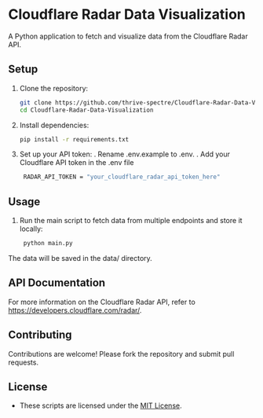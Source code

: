 # Cloudflare Radar Data Visualization

A Python application to fetch and visualize data from the Cloudflare Radar API.

## Setup

1. Clone the repository:
   ```bash
   git clone https://github.com/thrive-spectre/Cloudflare-Radar-Data-Visualization.git
   cd Cloudflare-Radar-Data-Visualization
   
2. Install dependencies:
   ```bash
   pip install -r requirements.txt

4. Set up your API token:
   . Rename .env.example to .env.
   . Add your Cloudflare API token in the .env file
   ```bash
    RADAR_API_TOKEN = "your_cloudflare_radar_api_token_here"

## Usage

1. Run the main script to fetch data from multiple endpoints and store it locally:
   ```bash
    python main.py

The data will be saved in the data/ directory.

## API Documentation
For more information on the Cloudflare Radar API, refer to https://developers.cloudflare.com/radar/.

## Contributing
Contributions are welcome! Please fork the repository and submit pull requests.

## License
- These scripts are licensed under the [MIT License](LICENSE).

 
